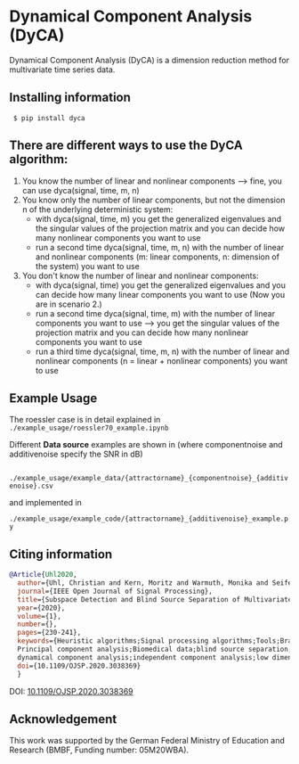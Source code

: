 
# Dynamical Component Analysis (DyCA)
Dynamical Component Analysis (DyCA) is a dimension reduction method for multivariate time series data. 

## Installing information
``` $ pip install dyca```

## There are different ways to use the DyCA algorithm:
1. You know the number of linear and nonlinear components --> fine, you can use dyca(signal, time, m, n)
2. You know only the number of linear components, but not the dimension n of the underlying deterministic system:
    - with dyca(signal, time, m) you get the generalized eigenvalues and the singular values of the projection matrix and you can decide how many nonlinear components you want to use
    - run a second time dyca(signal, time, m, n) with the number of linear and nonlinear components (m: linear components, n: dimension of the system) you want to use
3. You don't know the number of linear and nonlinear components:
    - with dyca(signal, time) you get the generalized eigenvalues and you can decide how many linear components you want to use (Now you are in scenario 2.)
    - run a second time dyca(signal, time, m) with the number of linear components you want to use --> you get the singular values of the projection matrix and you can decide how many nonlinear components you want to use
    - run a third time dyca(signal, time, m, n) with the number of linear and nonlinear components (n = linear + nonlinear components) you want to use

## Example Usage

The roessler case is in detail explained in ```./example_usage/roessler70_example.ipynb```


Different **Data source** examples are shown in (where componentnoise and additivenoise specify the SNR in dB)

``` ./example_usage/example_data/{attractorname}_{componentnoise}_{additivenoise}.csv```


and implemented in 

```./example_usage/example_code/{attractorname}_{additivenoise}_example.py```

## Citing information
```bibtex
@Article{Uhl2020,
  author={Uhl, Christian and Kern, Moritz and Warmuth, Monika and Seifert, Bastian},
  journal={IEEE Open Journal of Signal Processing}, 
  title={Subspace Detection and Blind Source Separation of Multivariate Signals by Dynamical Component Analysis (DyCA)}, 
  year={2020},
  volume={1},
  number={},
  pages={230-241},
  keywords={Heuristic algorithms;Signal processing algorithms;Tools;Brain modeling;Mathematical model;Noise measurement;
  Principal component analysis;Biomedical data;blind source separation;differential equations;dimensionality reduction;
  dynamical component analysis;independent component analysis;low dimensional dynamics;motion detection;principal component analysis},
  doi={10.1109/OJSP.2020.3038369}
  }
```
DOI: [10.1109/OJSP.2020.3038369](https://doi.org/10.1109/OJSP.2020.3038369)

## Acknowledgement
This work was supported by the German Federal Ministry of Education and Research (BMBF, Funding number: 05M20WBA).


